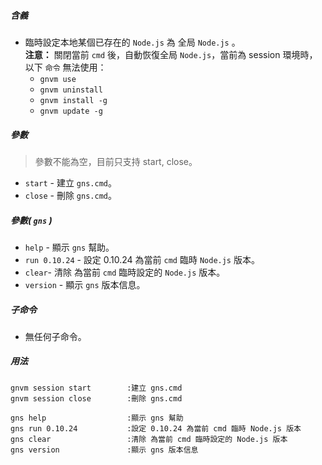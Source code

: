 ##### 含義
* 臨時設定本地某個已存在的 `Node.js` 為 全局 `Node.js` 。  
  **注意：** 關閉當前 `cmd` 後，自動恢復全局 `Node.js`，當前為 session 環境時，以下 `命令` 無法使用：
  - `gnvm use`
  - `gnvm uninstall`
  - `gnvm install -g`
  - `gnvm update -g`

##### 參數
> 參數不能為空，目前只支持 start, close。

* `start` - 建立 `gns.cmd`。
* `close` - 刪除 `gns.cmd`。

##### 參數( `gns` )
* `help` - 顯示 `gns` 幫助。
* `run 0.10.24` - 設定 0.10.24 為當前 `cmd` 臨時 `Node.js` 版本。
* `clear`- 清除 為當前 `cmd` 臨時設定的 `Node.js` 版本。
* `version` - 顯示 `gns` 版本信息。

##### 子命令
* 無任何子命令。

##### 用法
```
gnvm session start        :建立 gns.cmd
gnvm session close        :刪除 gns.cmd
```

```
gns help                  :顯示 gns 幫助
gns run 0.10.24           :設定 0.10.24 為當前 cmd 臨時 Node.js 版本
gns clear                 :清除 為當前 cmd 臨時設定的 Node.js 版本
gns version               :顯示 gns 版本信息
```
